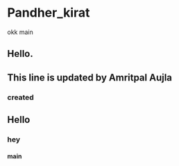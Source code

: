 # Pandher_kirat
okk main
## Hello.
## This line is updated by Amritpal Aujla
### created
## Hello
### hey
#### main
